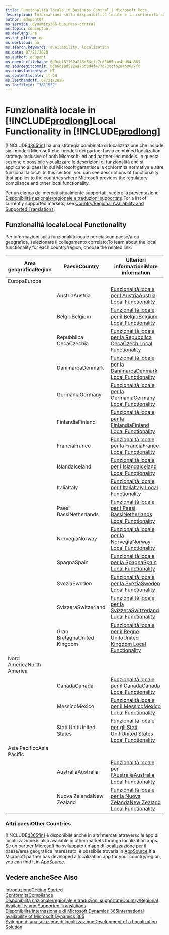 ```yaml
---
title: Funzionalità locale in Business Central | Microsoft Docs
description: Informazioni sulla disponibilità locale e la conformità normativa di Dynamics 365 Business Central.
author: edupont04
ms.service: dynamics365-business-central
ms.topic: conceptual
ms.devlang: na
ms.tgt_pltfrm: na
ms.workload: na
ms.search.keywords: availability, localization
ms.date: 07/21/2020
ms.author: edupont
ms.openlocfilehash: 6d9cbf61160a2f8d64cfc7cd6b65aae4bd84a881
ms.sourcegitcommit: bdb6d18d512aa76d8d4f477d73ccfb284b0047fc
ms.translationtype: HT
ms.contentlocale: it-CH
ms.lasthandoff: 07/21/2020
ms.locfileid: "3611552"
---
```

# <a name="local-functionality-in-prodlong"></a><span data-ttu-id="c5206-103">Funzionalità locale in [!INCLUDE[prodlong](includes/prodlong.md)]</span><span class="sxs-lookup"><span data-stu-id="c5206-103">Local Functionality in [!INCLUDE[prodlong](includes/prodlong.md)]</span></span>

[!INCLUDE[d365fin](includes/d365fin_md.md)] <span data-ttu-id="c5206-104">ha una strategia combinata di localizzazione che include sia i modelli Microsoft che i modelli dei partner.</span><span class="sxs-lookup"><span data-stu-id="c5206-104">has a combined localization strategy inclusive of both Microsoft-led and partner-led models.</span></span> <span data-ttu-id="c5206-105">In questa sezione è possibile visualizzare le descrizioni di funzionalità che si applicano ai paesi in cui Microsoft garantisce la conformità normativa e altre funzionalità locali.</span><span class="sxs-lookup"><span data-stu-id="c5206-105">In this section, you can see descriptions of functionality that applies to the countries where Microsoft provides the regulatory compliance and other local functionality.</span></span>  

<span data-ttu-id="c5206-106">Per un elenco dei mercati attualmente supportati, vedere la presentazione [Disponibilità nazionale/regionale e traduzioni supportate](/dynamics365/business-central/dev-itpro/compliance/apptest-countries-and-translations?toc=/dynamics365/business-central/toc.json).</span><span class="sxs-lookup"><span data-stu-id="c5206-106">For a list of currently supported markets, see [Country/Regional Availability and Supported Translations](/dynamics365/business-central/dev-itpro/compliance/apptest-countries-and-translations?toc=/dynamics365/business-central/toc.json).</span></span>  

## <a name="local-functionality"></a><span data-ttu-id="c5206-107">Funzionalità locale</span><span class="sxs-lookup"><span data-stu-id="c5206-107">Local Functionality</span></span>

<span data-ttu-id="c5206-108">Per informazioni sulla funzionalità locale per ciascun paese/area geografica, selezionare il collegamento correlato:</span><span class="sxs-lookup"><span data-stu-id="c5206-108">To learn about the local functionality for each country/region, choose the related link:</span></span>

| <span data-ttu-id="c5206-109">Area geografica</span><span class="sxs-lookup"><span data-stu-id="c5206-109">Region</span></span> | <span data-ttu-id="c5206-110">Paese</span><span class="sxs-lookup"><span data-stu-id="c5206-110">Country</span></span> | <span data-ttu-id="c5206-111">Ulteriori informazioni</span><span class="sxs-lookup"><span data-stu-id="c5206-111">More information</span></span> |
| --- | --- |--- |
| <span data-ttu-id="c5206-112">Europa</span><span class="sxs-lookup"><span data-stu-id="c5206-112">Europe</span></span> |  | |
|        | <span data-ttu-id="c5206-113">Austria</span><span class="sxs-lookup"><span data-stu-id="c5206-113">Austria</span></span> | [<span data-ttu-id="c5206-114">Funzionalità locale per l'Austria</span><span class="sxs-lookup"><span data-stu-id="c5206-114">Austria Local Functionality</span></span>](localfunctionality/austria/austria-local-functionality.md) |
|        | <span data-ttu-id="c5206-115">Belgio</span><span class="sxs-lookup"><span data-stu-id="c5206-115">Belgium</span></span> | [<span data-ttu-id="c5206-116">Funzionalità locale per il Belgio</span><span class="sxs-lookup"><span data-stu-id="c5206-116">Belgium Local Functionality</span></span>](localfunctionality/belgium/belgium-local-functionality.md) |
|        | <span data-ttu-id="c5206-117">Repubblica Ceca</span><span class="sxs-lookup"><span data-stu-id="c5206-117">Czechia</span></span> | [<span data-ttu-id="c5206-118">Funzionalità locale per la Repubblica Ceca</span><span class="sxs-lookup"><span data-stu-id="c5206-118">Czech Local Functionality</span></span>](localfunctionality/czech/czech-local-functionality.md) |
|        | <span data-ttu-id="c5206-119">Danimarca</span><span class="sxs-lookup"><span data-stu-id="c5206-119">Denmark</span></span> | [<span data-ttu-id="c5206-120">Funzionalità locale per la Danimarca</span><span class="sxs-lookup"><span data-stu-id="c5206-120">Denmark Local Functionality</span></span>](localfunctionality/denmark/denmark-local-functionality.md) |
|        | <span data-ttu-id="c5206-121">Germania</span><span class="sxs-lookup"><span data-stu-id="c5206-121">Germany</span></span> | [<span data-ttu-id="c5206-122">Funzionalità locale per la Germania</span><span class="sxs-lookup"><span data-stu-id="c5206-122">Germany Local Functionality</span></span>](localfunctionality/germany/germany-local-functionality.md) |
|        | <span data-ttu-id="c5206-123">Finlandia</span><span class="sxs-lookup"><span data-stu-id="c5206-123">Finland</span></span> | [<span data-ttu-id="c5206-124">Funzionalità locale per la Finlandia</span><span class="sxs-lookup"><span data-stu-id="c5206-124">Finland Local Functionality</span></span>](localfunctionality/finland/finland-local-functionality.md) |
|        | <span data-ttu-id="c5206-125">Francia</span><span class="sxs-lookup"><span data-stu-id="c5206-125">France</span></span> | [<span data-ttu-id="c5206-126">Funzionalità locale per la Francia</span><span class="sxs-lookup"><span data-stu-id="c5206-126">France Local Functionality</span></span>](localfunctionality/france/france-local-functionality.md) |
|        | <span data-ttu-id="c5206-127">Islanda</span><span class="sxs-lookup"><span data-stu-id="c5206-127">Iceland</span></span> | [<span data-ttu-id="c5206-128">Funzionalità locale per l'Islanda</span><span class="sxs-lookup"><span data-stu-id="c5206-128">Iceland Local Functionality</span></span>](localfunctionality/iceland/iceland-local-functionality.md) |
|        | <span data-ttu-id="c5206-129">Italia</span><span class="sxs-lookup"><span data-stu-id="c5206-129">Italy</span></span> | [<span data-ttu-id="c5206-130">Funzionalità locale per l'Italia</span><span class="sxs-lookup"><span data-stu-id="c5206-130">Italy Local Functionality</span></span>](localfunctionality/italy/italy-local-functionality.md) |
|        | <span data-ttu-id="c5206-131">Paesi Bassi</span><span class="sxs-lookup"><span data-stu-id="c5206-131">Netherlands</span></span> | [<span data-ttu-id="c5206-132">Funzionalità locale per i Paesi Bassi</span><span class="sxs-lookup"><span data-stu-id="c5206-132">Netherlands Local Functionality</span></span>](localfunctionality/netherlands/netherlands-local-functionality.md) |
|        | <span data-ttu-id="c5206-133">Norvegia</span><span class="sxs-lookup"><span data-stu-id="c5206-133">Norway</span></span> | [<span data-ttu-id="c5206-134">Funzionalità locale per la Norvegia</span><span class="sxs-lookup"><span data-stu-id="c5206-134">Norway Local Functionality</span></span>](localfunctionality/norway/norway-local-functionality.md) |
|        | <span data-ttu-id="c5206-135">Spagna</span><span class="sxs-lookup"><span data-stu-id="c5206-135">Spain</span></span> | [<span data-ttu-id="c5206-136">Funzionalità locale per la Spagna</span><span class="sxs-lookup"><span data-stu-id="c5206-136">Spain Local Functionality</span></span>](localfunctionality/spain/spain-local-functionality.md) |
|        | <span data-ttu-id="c5206-137">Svezia</span><span class="sxs-lookup"><span data-stu-id="c5206-137">Sweden</span></span> | [<span data-ttu-id="c5206-138">Funzionalità locale per la Svezia</span><span class="sxs-lookup"><span data-stu-id="c5206-138">Sweden Local Functionality</span></span>](localfunctionality/sweden/sweden-local-functionality.md) |
|        | <span data-ttu-id="c5206-139">Svizzera</span><span class="sxs-lookup"><span data-stu-id="c5206-139">Switzerland</span></span> | [<span data-ttu-id="c5206-140">Funzionalità locale per la Svizzera</span><span class="sxs-lookup"><span data-stu-id="c5206-140">Switzerland Local Functionality</span></span>](localfunctionality/switzerland/switzerland-local-functionality.md) |
|        | <span data-ttu-id="c5206-141">Gran Bretagna</span><span class="sxs-lookup"><span data-stu-id="c5206-141">United Kingdom</span></span> | [<span data-ttu-id="c5206-142">Funzionalità locale per il Regno Unito</span><span class="sxs-lookup"><span data-stu-id="c5206-142">United Kingdom Local Functionality</span></span>](localfunctionality/unitedkingdom/united-kingdom-local-functionality.md) |
| <span data-ttu-id="c5206-143">Nord America</span><span class="sxs-lookup"><span data-stu-id="c5206-143">North America</span></span> |       |  |
|        | <span data-ttu-id="c5206-144">Canada</span><span class="sxs-lookup"><span data-stu-id="c5206-144">Canada</span></span>|[<span data-ttu-id="c5206-145">Funzionalità locale per il Canada</span><span class="sxs-lookup"><span data-stu-id="c5206-145">Canada Local Functionality</span></span>](localfunctionality/canada/canada-local-functionality.md) |
|        | <span data-ttu-id="c5206-146">Messico</span><span class="sxs-lookup"><span data-stu-id="c5206-146">Mexico</span></span> | [<span data-ttu-id="c5206-147">Funzionalità locale per il Messico</span><span class="sxs-lookup"><span data-stu-id="c5206-147">Mexico Local Functionality</span></span>](localfunctionality/mexico/mexico-local-functionality.md) |
|        | <span data-ttu-id="c5206-148">Stati Uniti</span><span class="sxs-lookup"><span data-stu-id="c5206-148">United States</span></span>|[<span data-ttu-id="c5206-149">Funzionalità locale per gli Stati Uniti</span><span class="sxs-lookup"><span data-stu-id="c5206-149">United States Local Functionality</span></span>](localfunctionality/unitedstates/united-states-local-functionality.md) |
| <span data-ttu-id="c5206-150">Asia Pacifico</span><span class="sxs-lookup"><span data-stu-id="c5206-150">Asia Pacific</span></span> |       |  |
|        | <span data-ttu-id="c5206-151">Australia</span><span class="sxs-lookup"><span data-stu-id="c5206-151">Australia</span></span> | [<span data-ttu-id="c5206-152">Funzionalità locale per l'Australia</span><span class="sxs-lookup"><span data-stu-id="c5206-152">Australia Local Functionality</span></span>](localfunctionality/australia/australia-local-functionality.md) |
|        | <span data-ttu-id="c5206-153">Nuova Zelanda</span><span class="sxs-lookup"><span data-stu-id="c5206-153">New Zealand</span></span> | [<span data-ttu-id="c5206-154">Funzionalità locale per la Nuova Zelanda</span><span class="sxs-lookup"><span data-stu-id="c5206-154">New Zealand Local Functionality</span></span>](localfunctionality/newzealand/new-zealand-local-functionality.md) |

### <a name="other-countries"></a><span data-ttu-id="c5206-155">Altri paesi</span><span class="sxs-lookup"><span data-stu-id="c5206-155">Other Countries</span></span>

[!INCLUDE[d365fin](includes/d365fin_md.md)] <span data-ttu-id="c5206-156">è disponibile anche in altri mercati attraverso le app di localizzazione.</span><span class="sxs-lookup"><span data-stu-id="c5206-156">is also available in other markets through localization apps.</span></span> <span data-ttu-id="c5206-157">Se un partner Microsoft ha sviluppato un'app di localizzazione per il paese/area geografica interessato, è possibile trovarla in [AppSource](https://appsource.microsoft.com/product/dynamics-365-business-central/).</span><span class="sxs-lookup"><span data-stu-id="c5206-157">If a Microsoft partner has developed a localization app for your country/region, you can find it in [AppSource](https://appsource.microsoft.com/product/dynamics-365-business-central/).</span></span>

## <a name="see-also"></a><span data-ttu-id="c5206-158">Vedere anche</span><span class="sxs-lookup"><span data-stu-id="c5206-158">See Also</span></span>

[<span data-ttu-id="c5206-159">Introduzione</span><span class="sxs-lookup"><span data-stu-id="c5206-159">Getting Started</span></span>](product-get-started.md)  
[<span data-ttu-id="c5206-160">Conformità</span><span class="sxs-lookup"><span data-stu-id="c5206-160">Compliance</span></span>](compliance/compliance-overview.md)  
[<span data-ttu-id="c5206-161">Disponibilità nazionale/regionale e traduzioni supportate</span><span class="sxs-lookup"><span data-stu-id="c5206-161">Country/Regional Availability and Supported Translations</span></span>](/dynamics365/business-central/dev-itpro/compliance/apptest-countries-and-translations?toc=/dynamics365/business-central/toc.json)  
[<span data-ttu-id="c5206-162">Disponibilità internazionale di Microsoft Dynamics 365</span><span class="sxs-lookup"><span data-stu-id="c5206-162">International availability of Microsoft Dynamics 365</span></span>](/dynamics365/get-started/availability)  
[<span data-ttu-id="c5206-163">Sviluppo di una soluzione di localizzazione</span><span class="sxs-lookup"><span data-stu-id="c5206-163">Development of a Localization Solution</span></span>](/dynamics365/business-central/dev-itpro/developer/readiness/readiness-develop-localization)  
